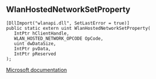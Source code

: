 ## WlanHostedNetworkSetProperty

```
[DllImport("wlanapi.dll", SetLastError = true)]
public static extern uint WlanHostedNetworkSetProperty(
   IntPtr hClientHandle,
   WLAN_HOSTED_NETWORK_OPCODE OpCode,
   uint dwDataSize,
   IntPtr pvData,
   IntPtr pReserved
);
```

[Microsoft documentation](https://docs.microsoft.com/en-us/windows/win32/api/wlanapi/nf-wlanapi-wlanhostednetworksetproperty)
